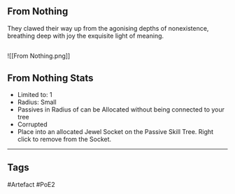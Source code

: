 ## From Nothing
They clawed their way up from the agonising depths of nonexistence,
breathing deep with joy the exquisite light of meaning.
##
![[From Nothing.png]]
## From Nothing Stats
- Limited to: 1
- Radius: Small
- Passives in Radius of  can be Allocated without being connected to your tree
- Corrupted
- Place into an allocated Jewel Socket on the Passive Skill Tree. Right click to remove from the Socket.


---
## Tags
#Artefact
#PoE2